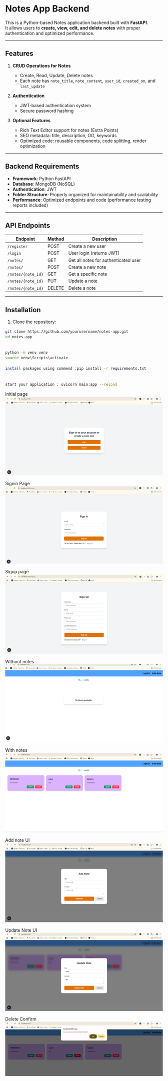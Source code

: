 # Notes App Backend

This is a Python-based Notes application backend built with **FastAPI**.  
It allows users to **create, view, edit, and delete notes** with proper authentication and optimized performance.

---

## Features

1. **CRUD Operations for Notes**
   - Create, Read, Update, Delete notes
   - Each note has `note_title`, `note_content`, `user_id`, `created_on`, and `last_update`

2. **Authentication**
   - JWT-based authentication system
   - Secure password hashing

3. **Optional Features**
   - Rich Text Editor support for notes (Extra Points)
   - SEO metadata: title, description, OG, keywords
   - Optimized code: reusable components, code splitting, render optimization

---

## Backend Requirements

- **Framework**: Python FastAPI 
- **Database**: MongoDB (NoSQL)
- **Authentication**: JWT 
- **Folder Structure**: Properly organized for maintainability and scalability
- **Performance**: Optimized endpoints and code (performance testing reports included)

---


## API Endpoints

| Endpoint                   | Method | Description                    |
|----------------------------|--------|--------------------------------|
| `/register`                | POST   | Create a new user              |
| `/login`                   | POST   | User login (returns JWT)       |
| `/notes/`                  | GET    | Get all notes for authenticated user |
| `/notes/`                  | POST   | Create a new note              |
| `/notes/{note_id}`         | GET    | Get a specific note            |
| `/notes/{note_id}`         | PUT    | Update a note                  |
| `/notes/{note_id}`         | DELETE | Delete a note                  |

---

## Installation

1. Clone the repository:
```bash
git clone https://github.com/yourusername/notes-app.git
cd notes-app


python -m venv venv
source venv\Scripts\activate      

install packages using commend :pip install -r requirements.txt


start your application : uvicorn main:app --reload
```
Initial page
![alt text](image.png)


Signin Page
![alt text](image-1.png)

Sigup page
![alt text](image-2.png)

Without notes
![alt text](image-3.png)

With notes
![alt text](image-4.png)


Add note UI
![alt text](image-5.png)

Update Note UI
![alt text](image-6.png)

Delete Confirm
![alt text](image-7.png)
